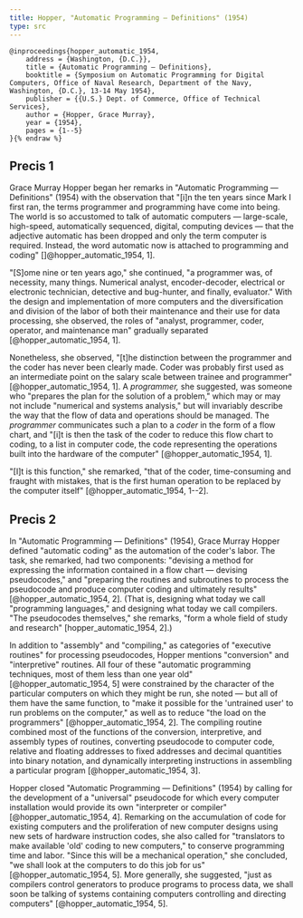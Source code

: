 ```yaml
---
title: Hopper, "Automatic Programming — Definitions" (1954)
type: src
---
```


```bibtex{% raw %}
@inproceedings{hopper_automatic_1954,
	address = {Washington, {D.C.}},
	title = {Automatic Programming — Definitions},
	booktitle = {Symposium on Automatic Programming for Digital Computers, Office of Naval Research, Department of the Navy, Washington, {D.C.}, 13-14 May 1954},
	publisher = {{U.S.} Dept. of Commerce, Office of Technical Services},
	author = {Hopper, Grace Murray},
	year = {1954},
	pages = {1--5}
}{% endraw %}
```


Precis 1
--------

Grace Murray Hopper began her remarks in "Automatic Programming — Definitions" (1954) with the observation that "[i]n the ten years since Mark I first ran, the terms programmer and programming have come into being. The world is so accustomed to talk of automatic computers — large-scale, high-speed, automatically sequenced, digital, computing devices — that the adjective automatic has been dropped and only the term computer is required. Instead, the word automatic now is attached to programming and coding" []@hopper_automatic_1954, 1].

"[S]ome nine or ten years ago," she continued, "a programmer was, of necessity, many things. Numerical analyst, encoder-decoder, electrical or electronic technician, detective and bug-hunter, and finally, evaluator." With the design and implementation of more computers and the diversification and division of the labor of both their maintenance and their use for data processing, she observed, the roles of "analyst, programmer, coder, operator, and maintenance man" gradually separated [@hopper_automatic_1954, 1].

Nonetheless, she observed, "[t]he distinction between the programmer and the coder has never been clearly made. Coder was probably first used as an intermediate point on the salary scale between trainee and programmer" [@hopper_automatic_1954, 1]. A *programmer,* she suggested, was someone who "prepares the plan for the solution of a problem," which may or may not include "numerical and systems analysis," but will invariably describe the way that the flow of data and operations should be managed. The *programmer* communicates such a plan to a *coder* in the form of a flow chart, and "[i]t is then the task of the coder to reduce this flow chart to coding, to a list in computer code, the code representing the operations built into the hardware of the computer" [@hopper_automatic_1954, 1].

"[I]t is this function," she remarked, "that of the coder, time-consuming and fraught with mistakes, that is the first human operation to be replaced by the computer itself" [@hopper_automatic_1954, 1--2].


Precis 2
--------

In "Automatic Programming — Definitions" (1954), Grace Murray Hopper defined "automatic coding" as the  automation of the coder's labor. The task, she remarked, had two components: "devising a method for expressing the information contained in a flow chart — devising pseudocodes," and "preparing the routines and subroutines to process the pseudocode and produce computer coding and ultimately results" [@hopper_automatic_1954, 2]. (That is, designing what today we call "programming languages," and designing what today we call compilers. "The pseudocodes themselves," she remarks, "form a whole field of study and research" [hopper_automatic_1954, 2].)

In addition to "assembly" and "compiling," as categories of "executive routines" for processing pseudocodes, Hopper mentions "conversion" and "interpretive" routines. All four of these "automatic programming techniques, most of them less than one year old" [@hopper_automatic_1954, 5] were constrained by the character of the particular computers on which they might be run, she noted — but all of them have the same function, to "make it possible for the 'untrained user' to run problems on the computer," as well as to reduce "the load on the programmers" [@hopper_automatic_1954, 2]. The compiling routine  combined most of the functions of the conversion, interpretive, and assembly types of routines, converting pseudocode to computer code, relative and floating addresses to fixed addresses and decimal quantities into binary notation, and dynamically interpreting instructions in assembling a particular program [@hopper_automatic_1954, 3].

Hopper closed "Automatic Programming — Definitions" (1954) by calling for the development of a "universal" pseudocode for which every computer installation would provide its own "interpreter or compiler" [@hopper_automatic_1954, 4]. Remarking on the accumulation of code for existing computers and the proliferation of new computer designs using new sets of hardware instruction codes, she also called for "translators to make available 'old' coding to new computers," to conserve programming time and labor. "Since this will be a mechanical operation," she concluded, "we shall look at the computers to do this job for us" [@hopper_automatic_1954, 5]. More generally, she suggested, "just as compilers control generators to produce programs to process data, we shall soon be talking of systems containing computers controlling and directing computers" [@hopper_automatic_1954, 5].
